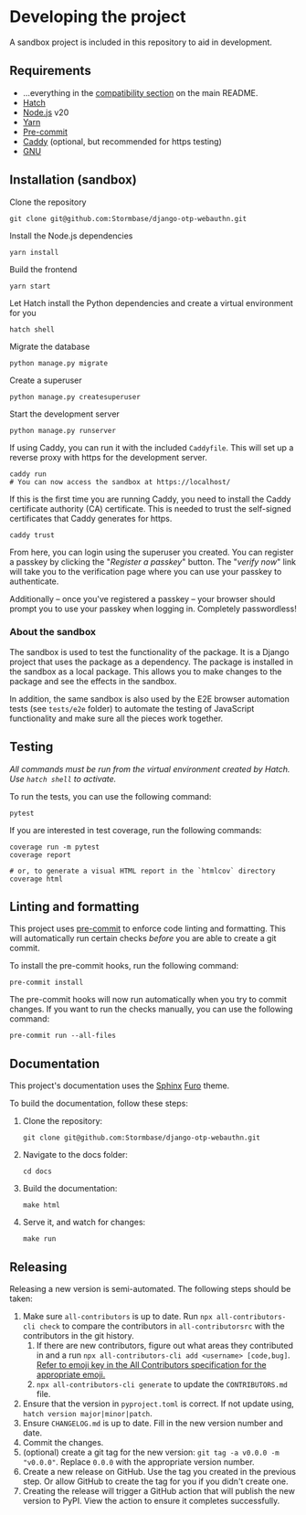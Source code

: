 # Developing the project

A sandbox project is included in this repository to aid in development.

## Requirements

- ...everything in the [compatibility section](./README.md#compatibility) on the main README.
- [Hatch](https://hatch.pypa.io/)
- [Node.js](https://nodejs.org/) v20
- [Yarn](https://yarnpkg.com/)
- [Pre-commit](https://pre-commit.com/)
- [Caddy](https://caddyserver.com/) (optional, but recommended for https testing)
- [GNU](https://www.gnu.org)

## Installation (sandbox)

Clone the repository

    git clone git@github.com:Stormbase/django-otp-webauthn.git

Install the Node.js dependencies

    yarn install

Build the frontend

    yarn start

Let Hatch install the Python dependencies and create a virtual environment for you

    hatch shell

Migrate the database

    python manage.py migrate

Create a superuser

    python manage.py createsuperuser

Start the development server

    python manage.py runserver

If using Caddy, you can run it with the included `Caddyfile`. This will set up a reverse proxy with https for the development server.

    caddy run
    # You can now access the sandbox at https://localhost/

If this is the first time you are running Caddy, you need to install the Caddy certificate authority (CA) certificate. This is needed to trust the self-signed certificates that Caddy generates for https.

    caddy trust

From here, you can login using the superuser you created. You can register a passkey by clicking the "_Register a passkey_" button. The "_verify now_" link will take you to the verification page where you can use your passkey to authenticate.

Additionally – once you've registered a passkey – your browser should prompt you to use your passkey when logging in. Completely passwordless!

### About the sandbox

The sandbox is used to test the functionality of the package. It is a Django project that uses the package as a dependency. The package is installed in the sandbox as a local package. This allows you to make changes to the package and see the effects in the sandbox.

In addition, the same sandbox is also used by the E2E browser automation tests (see `tests/e2e` folder) to automate the testing of JavaScript functionality and make sure all the pieces work together.

## Testing

_All commands must be run from the virtual environment created by Hatch. Use `hatch shell` to activate._

To run the tests, you can use the following command:

    pytest

If you are interested in test coverage, run the following commands:

    coverage run -m pytest
    coverage report

    # or, to generate a visual HTML report in the `htmlcov` directory
    coverage html

## Linting and formatting

This project uses [pre-commit](https://pre-commit.com/) to enforce code linting and formatting. This will automatically run certain checks _before_ you are able to create a git commit.

To install the pre-commit hooks, run the following command:

    pre-commit install

The pre-commit hooks will now run automatically when you try to commit changes. If you want to run the checks manually, you can use the following command:

    pre-commit run --all-files

## Documentation

This project's documentation uses the [Sphinx](https://www.sphinx-doc.org) [Furo](https://pradyunsg.me/furo/) theme.

To build the documentation, follow these steps:

1. Clone the repository:

   ```
   git clone git@github.com:Stormbase/django-otp-webauthn.git
   ```

2. Navigate to the docs folder:

   ```
   cd docs
   ```

3. Build the documentation:

   ```
   make html
   ```

4. Serve it, and watch for changes:

   ```
   make run
   ```

## Releasing

Releasing a new version is semi-automated. The following steps should be taken:

1. Make sure `all-contributors` is up to date. Run `npx all-contributors-cli check` to compare the contributors in `all-contributorsrc` with the contributors in the git history.
   1. If there are new contributors, figure out what areas they contributed in and a run `npx all-contributors-cli add <username> [code,bug]`. [Refer to emoji key in the All Contributors specification for the appropriate emoji.](https://allcontributors.org/docs/en/emoji-key)
   2. `npx all-contributors-cli generate` to update the `CONTRIBUTORS.md` file.
2. Ensure that the version in `pyproject.toml` is correct. If not update using, `hatch version major|minor|patch`.
3. Ensure `CHANGELOG.md` is up to date. Fill in the new version number and date.
4. Commit the changes.
5. (optional) create a git tag for the new version: `git tag -a v0.0.0 -m "v0.0.0"`. Replace `0.0.0` with the appropriate version number.
6. Create a new release on GitHub. Use the tag you created in the previous step. Or allow GitHub to create the tag for you if you didn't create one.
7. Creating the release will trigger a GitHub action that will publish the new version to PyPI. View the action to ensure it completes successfully.
